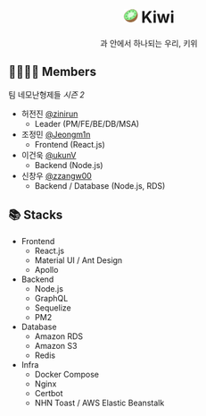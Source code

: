 <h1 align="center">
<img src=".github/kiwi-logo.png" alt="kiwi logo" width="25px"> Kiwi
</h1>

<p align="center">과 안에서 하나되는 우리, 키위</p>

## 👨‍👨‍👦‍👦 Members
팀 네모난형제들 <i>시즌 2</i>
- 허전진 [@zinirun](https://github.com/zinirun)
  - Leader (PM/FE/BE/DB/MSA)
- 조정민 [@Jeongm1n](https://github.com/Jeongm1n)
  - Frontend (React.js)
- 이건욱 [@ukunV](https://github.com/ukunV)
  - Backend (Node.js)
- 신창우 [@zzangw00](https://github.com/zzangw00)
  - Backend / Database (Node.js, RDS)

## 📚 Stacks
- Frontend
  - React.js
  - Material UI / Ant Design
  - Apollo
- Backend
  - Node.js
  - GraphQL
  - Sequelize
  - PM2
- Database
  - Amazon RDS
  - Amazon S3
  - Redis
- Infra
  - Docker Compose
  - Nginx
  - Certbot
  - NHN Toast / AWS Elastic Beanstalk